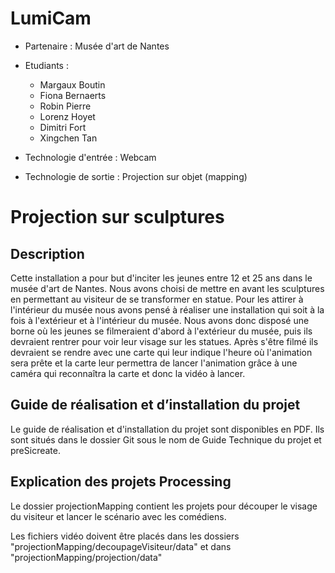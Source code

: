 # LumiCam

- Partenaire : Musée d'art de Nantes

- Etudiants : 
	* Margaux Boutin
	* Fiona Bernaerts
	* Robin Pierre
	* Lorenz Hoyet
	* Dimitri Fort
	* Xingchen Tan

- Technologie d'entrée : Webcam

- Technologie de sortie : Projection sur objet (mapping)

  

# Projection sur sculptures

## Description

Cette installation a pour but d'inciter les jeunes entre 12 et 25 ans dans le musée d'art de Nantes. Nous avons choisi de mettre en avant les sculptures en permettant au visiteur de se transformer en statue. Pour les attirer à l'intérieur du musée nous avons pensé à réaliser une installation qui soit à la fois à l'extérieur et à l'intérieur du musée. Nous avons donc disposé une borne où les jeunes se filmeraient d'abord à l'extérieur du musée, puis ils devraient rentrer pour voir leur visage sur les statues. Après s'être filmé ils devraient se rendre avec une carte qui leur indique l'heure où l'animation sera prête et la carte leur permettra de lancer l'animation grâce à une caméra qui reconnaîtra la carte et donc la vidéo à lancer.

## Guide de réalisation et d’installation du projet

Le guide de réalisation et d'installation du projet sont disponibles en PDF.
Ils sont situés dans le dossier Git sous le nom de Guide Technique du projet et preSicreate.
## Explication des projets Processing

Le dossier projectionMapping contient les projets pour découper le visage du visiteur et lancer le scénario avec les comédiens.

Les fichiers vidéo doivent être placés dans les dossiers "projectionMapping/decoupageVisiteur/data" et dans "projectionMapping/projection/data"